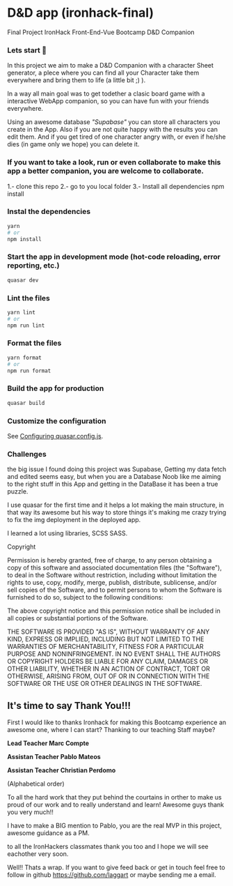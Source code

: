 # D&D app (ironhack-final)

Final Project IronHack Front-End-Vue Bootcamp D&D Companion

### Lets start 🚀

In this project we aim to make a D&D Companion with a character Sheet generator, a plece where you can find all your Character take them everywhere and bring them to life (a little bit ;) ).

In a way all main goal was to get todether a clasic board game with a interactive WebApp companion, so you can have fun with your friends everywhere.

Using an awesome database _"Supabase"_ you can store all characters you create in the App. 
Also if you are not quite happy with the results you can edit them.
And if you get tired of one character angry with, or even if he/she dies (in game only we hope) you can delete it.

### If you want to take a look, run or even collaborate to make this app a better companion, you are welcome to collaborate.

1.- clone this repo
2.- go to you local folder
3.- Install all dependencies npm install


### Instal the dependencies
```bash
yarn
# or
npm install
```

### Start the app in development mode (hot-code reloading, error reporting, etc.)
```bash
quasar dev
```


### Lint the files
```bash
yarn lint
# or
npm run lint
```


### Format the files
```bash
yarn format
# or
npm run format
```



### Build the app for production
```bash
quasar build
```

### Customize the configuration
See [Configuring quasar.config.js](https://v2.quasar.dev/quasar-cli-vite/quasar-config-js).


### Challenges
the big issue I found doing this project was Supabase, Getting my data fetch and edited seems easy, 
but when you are a Database Noob like me aiming to the right stuff in this App and getting in the DataBase it has been a true puzzle.

I use quasar for the first time and it helps a lot making the main structure, in that way its awesome but his way to store things it's making me crazy trying to fix the img deployment in the deployed app.

I learned a lot using libraries, SCSS SASS.

Copyright <YEAR> <COPYRIGHT HOLDER>

Permission is hereby granted, free of charge, to any person obtaining a copy of this software and associated documentation files (the "Software"), to deal in the Software without restriction, including without limitation the rights to use, copy, modify, merge, publish, distribute, sublicense, and/or sell copies of the Software, and to permit persons to whom the Software is furnished to do so, subject to the following conditions:

The above copyright notice and this permission notice shall be included in all copies or substantial portions of the Software.

THE SOFTWARE IS PROVIDED "AS IS", WITHOUT WARRANTY OF ANY KIND, EXPRESS OR IMPLIED, INCLUDING BUT NOT LIMITED TO THE WARRANTIES OF MERCHANTABILITY, FITNESS FOR A PARTICULAR PURPOSE AND NONINFRINGEMENT. IN NO EVENT SHALL THE AUTHORS OR COPYRIGHT HOLDERS BE LIABLE FOR ANY CLAIM, DAMAGES OR OTHER LIABILITY, WHETHER IN AN ACTION OF CONTRACT, TORT OR OTHERWISE, ARISING FROM, OUT OF OR IN CONNECTION WITH THE SOFTWARE OR THE USE OR OTHER DEALINGS IN THE SOFTWARE.

## It's time to say Thank You!!!

First I would like to thanks Ironhack for making this Bootcamp experience an awesome one, where I can start? Thanking to our teaching Staff maybe?

**Lead Teacher Marc Compte**

**Assistan Teacher Pablo Mateos**

**Assistan Teacher Christian Perdomo** 

(Alphabetical order)

To all the hard work that they put behind the courtains in orther to make us proud of our work and to really understand and learn! 
Awesome guys thank you very much!!

I have to make a BIG mention to Pablo, you are the real MVP in this project, awesome guidance as a PM.

to all the IronHackers classmates thank you too and I hope we will see eachother very soon.

Well!!
Thats a wrap.
If you want to give feed back or get in touch feel free to follow in github https://github.com/laggart or maybe sending me a email.

